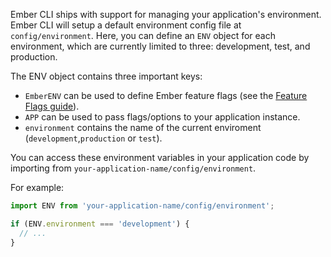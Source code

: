 Ember CLI ships with support for managing your application's environment. Ember CLI will setup a default environment config file at `config/environment`. Here, you can define an `ENV` object for each environment, which are currently limited to three: development, test, and production.

The ENV object contains three important keys:

  - `EmberENV` can be used to define Ember feature flags (see the [Feature Flags guide](http://guides.emberjs.com/v2.0.0/configuring-ember/feature-flags/)).
  - `APP` can be used to pass flags/options to your application instance.
  - `environment` contains the name of the current enviroment (`development`,`production` or `test`).

You can access these environment variables in your application code by importing from `your-application-name/config/environment`.

For example:

```js
import ENV from 'your-application-name/config/environment';

if (ENV.environment === 'development') {
  // ...
}
```
